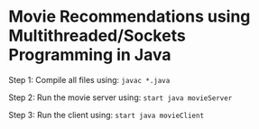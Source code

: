 # Movie Recommendations using Multithreaded/Sockets Programming in Java

Step 1: Compile all files using: ```javac *.java ```

Step 2: Run the movie server using: ```start java movieServer ```

Step 3: Run the client using: ```start java movieClient ```
